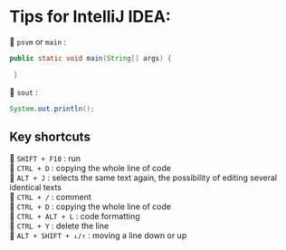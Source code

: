 # Tips for IntelliJ IDEA:

:small_orange_diamond: `psvm` or `main` :
```java
public static void main(String[] args) {

 }
```
:small_orange_diamond: `sout` :
```java
System.out.println();
```
## Key shortcuts

:small_orange_diamond: `SHIFT + F10` : run  
:small_orange_diamond: `CTRL + D` : copying the whole line of code  
:small_orange_diamond: `ALT + J` : selects the same text again, the possibility of editing several identical texts  
:small_orange_diamond: `CTRL + /` : comment  
:small_orange_diamond: `CTRL + D` : copying the whole line of code  
:small_orange_diamond: `CTRL + ALT + L` : code formatting  
:small_orange_diamond: `CTRL + Y` : delete the line  
:small_orange_diamond: `ALT + SHIFT + ↓/↑` : moving a line down or up 
